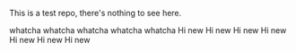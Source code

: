 This is a test repo, there's nothing to see here.

whatcha
whatcha
whatcha
whatcha
whatcha
Hi new
Hi new
Hi new
Hi new
Hi new
Hi new
Hi new
